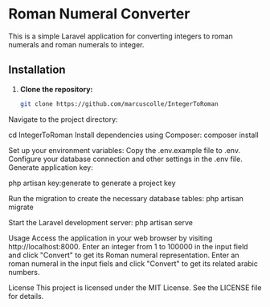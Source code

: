 # Roman Numeral Converter

This is a simple Laravel application for converting integers to roman numerals and roman numerals to integer. 

## Installation

1. **Clone the repository:**
   ```bash
   git clone https://github.com/marcuscolle/IntegerToRoman
Navigate to the project directory:

cd IntegerToRoman
Install dependencies using Composer:
composer install

Set up your environment variables:
Copy the .env.example file to .env.
Configure your database connection and other settings in the .env file.
Generate application key:


php artisan key:generate to generate a project key

Run the migration to create the necessary database tables:
php artisan migrate

Start the Laravel development server:
php artisan serve


Usage
Access the application in your web browser by visiting http://localhost:8000.
Enter an integer from 1 to 100000 in the input field and click "Convert" to get its Roman numeral representation.
Enter an roman numeral in the input fiels and click "Convert" to get its related arabic numbers.

License
This project is licensed under the MIT License. See the LICENSE file for details.



